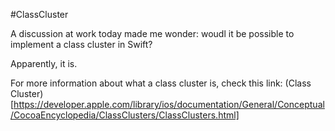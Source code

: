 #ClassCluster

A discussion at work today made me wonder: woudl it be possible to implement a class cluster in Swift?

Apparently, it is.

For more information about what a class cluster is, check this link: (Class Cluster)[https://developer.apple.com/library/ios/documentation/General/Conceptual/CocoaEncyclopedia/ClassClusters/ClassClusters.html] 